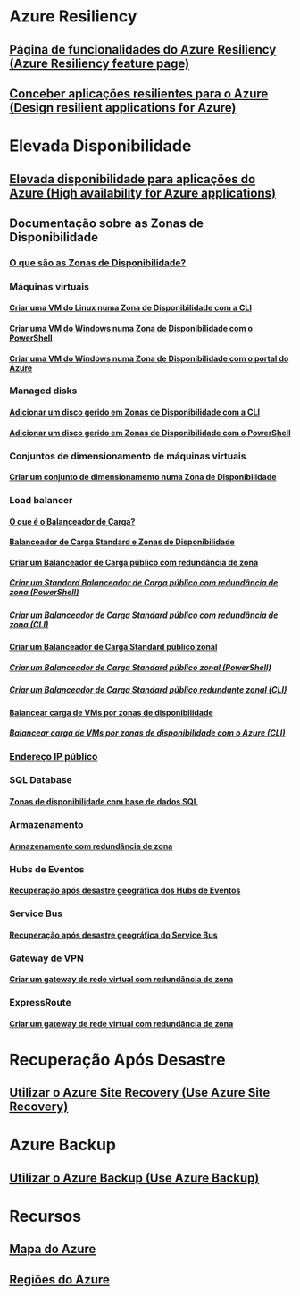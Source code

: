 
# Azure Resiliency
## [Página de funcionalidades do Azure Resiliency (Azure Resiliency feature page)](http://azure.microsoft.com/features/resiliency)
## [Conceber aplicações resilientes para o Azure (Design resilient applications for Azure)](https://docs.microsoft.com/azure/architecture/resiliency/)

# Elevada Disponibilidade

## [Elevada disponibilidade para aplicações do Azure (High availability for Azure applications)](https://docs.microsoft.com/azure/architecture/resiliency/high-availability-azure-applications)

## Documentação sobre as Zonas de Disponibilidade
### [O que são as Zonas de Disponibilidade?](az-overview.md)

### Máquinas virtuais
#### [Criar uma VM do Linux numa Zona de Disponibilidade com a CLI](../virtual-machines/linux/create-cli-availability-zone.md)
#### [Criar uma VM do Windows numa Zona de Disponibilidade com o PowerShell](../virtual-machines/windows/create-powershell-availability-zone.md)
#### [Criar uma VM do Windows numa Zona de Disponibilidade com o portal do Azure](../virtual-machines/windows/create-portal-availability-zone.md)

### Managed disks
#### [Adicionar um disco gerido em Zonas de Disponibilidade com a CLI](../virtual-machines/linux/add-disk.md#use-managed-disks)
#### [Adicionar um disco gerido em Zonas de Disponibilidade com o PowerShell](../virtual-machines/windows/attach-disk-ps.md#add-an-empty-data-disk-to-a-virtual-machine)

### Conjuntos de dimensionamento de máquinas virtuais
#### [Criar um conjunto de dimensionamento numa Zona de Disponibilidade](../virtual-machine-scale-sets/virtual-machine-scale-sets-use-availability-zones.md)

### Load balancer
#### [O que é o Balanceador de Carga?](../load-balancer/load-balancer-standard-overview.md)
#### [Balanceador de Carga Standard e Zonas de Disponibilidade](../load-balancer/load-balancer-standard-availability-zones.md)

#### [Criar um Balanceador de Carga público com redundância de zona](../load-balancer/load-balancer-get-started-internet-az-portal.md)
##### [Criar um Standard Balanceador de Carga público com redundância de zona (PowerShell)](../load-balancer/load-balancer-get-started-internet-az-powershell.md)
##### [Criar um Balanceador de Carga Standard público com redundância de zona (CLI)](../load-balancer/load-balancer-get-started-internet-az-cli.md)
#### [Criar um Balanceador de Carga Standard público zonal](../load-balancer/load-balancer-get-started-internet-availability-zones-zonal-portal.md)
##### [Criar um Balanceador de Carga Standard público zonal (PowerShell)](../load-balancer/load-balancer-get-started-internet-availability-zones-zonal-powershell.md)
##### [Criar um Balanceador de Carga Standard público redundante zonal (CLI)](../load-balancer/load-balancer-get-started-internet-availability-zones-zonal-cli.md)
#### [Balancear carga de VMs por zonas de disponibilidade](../load-balancer/load-balancer-standard-public-availability-zones-portal.md)
##### [Balancear carga de VMs por zonas de disponibilidade com o Azure (CLI)](../load-balancer/load-balancer-standard-public-zone-redundant-cli.md)

### [Endereço IP público](../virtual-network/virtual-network-public-ip-address.md#create-a-public-ip-address)

### SQL Database
#### [Zonas de disponibilidade com base de dados SQL](../sql-database/sql-database-high-availability.md#zone-redundant-configuration)

### Armazenamento
#### [Armazenamento com redundância de zona](../storage/common/storage-redundancy-zrs.md)

### Hubs de Eventos
#### [Recuperação após desastre geográfica dos Hubs de Eventos](../event-hubs/event-hubs-geo-dr.md#availability-zones-preview)

### Service Bus
#### [Recuperação após desastre geográfica do Service Bus](../service-bus-messaging/service-bus-geo-dr.md#availability-zones-preview)

### Gateway de VPN
#### [Criar um gateway de rede virtual com redundância de zona](../vpn-gateway/create-zone-redundant-vnet-gateway.md)

### ExpressRoute
#### [Criar um gateway de rede virtual com redundância de zona](../vpn-gateway/create-zone-redundant-vnet-gateway.md)

# Recuperação Após Desastre
## [Utilizar o Azure Site Recovery (Use Azure Site Recovery)](https://docs.microsoft.com/azure/site-recovery/)

# Azure Backup
## [Utilizar o Azure Backup (Use Azure Backup)](https://docs.microsoft.com/azure/backup/)

# Recursos
## [Mapa do Azure](https://azure.microsoft.com/roadmap/)
## [Regiões do Azure](https://azure.microsoft.com/regions/)
